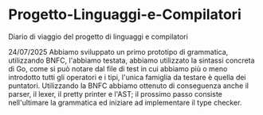 # Progetto-Linguaggi-e-Compilatori
Diario di viaggio del progetto di linguaggi e compilatori

24/07/2025
Abbiamo sviluppato un primo prototipo di grammatica, utilizzando BNFC, l'abbiamo testata, abbiamo utilizzato la sintassi concreta di Go, come si può notare dal file di test in cui abbiamo più o meno introdotto tutti gli operatori e i tipi, l'unica famiglia da testare è quella dei puntatori. Utilizzando la BNFC abbiamo ottenuto di conseguenza anche il parser, il lexer, il pretty printer e l'AST; il prossimo passo consiste nell'ultimare la grammatica ed iniziare ad implementare il type checker.
